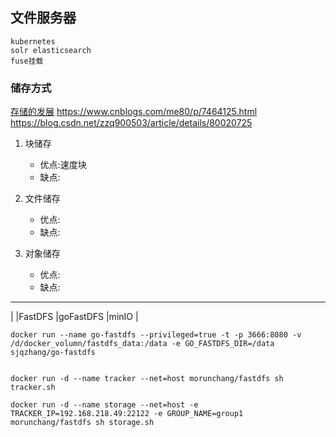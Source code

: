## 文件服务器


    kubernetes
    solr elasticsearch 
    fuse挂载

### 储存方式

[存储的发展](https://blog.csdn.net/gui951753/article/details/82714065)
    https://www.cnblogs.com/me80/p/7464125.html
    https://blog.csdn.net/zzq900503/article/details/80020725

1. 块储存 
    - 优点:速度块
    - 缺点:

2. 文件储存
    - 优点:
    - 缺点:
    
3. 对象储存
    - 优点:
    - 缺点:


----------------------------------------------------------------------
|           |FastDFS    |goFastDFS     |minIO      |


```shell script
docker run --name go-fastdfs --privileged=true -t -p 3666:8080 -v /d/docker_volumn/fastdfs_data:/data -e GO_FASTDFS_DIR=/data sjqzhang/go-fastdfs


docker run -d --name tracker --net=host morunchang/fastdfs sh tracker.sh

docker run -d --name storage --net=host -e TRACKER_IP=192.168.218.49:22122 -e GROUP_NAME=group1 morunchang/fastdfs sh storage.sh

```

